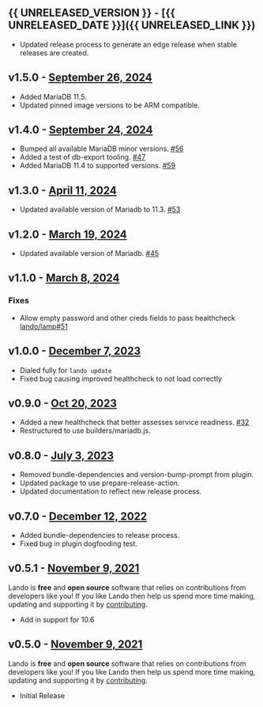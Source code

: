 ## {{ UNRELEASED_VERSION }} - [{{ UNRELEASED_DATE }}]({{ UNRELEASED_LINK }})

* Updated release process to generate an edge release when stable releases are created.

## v1.5.0 - [September 26, 2024](https://github.com/lando/mariadb/releases/tag/v1.5.0)

* Added MariaDB 11.5.
* Updated pinned image versions to be ARM compatible. 

## v1.4.0 - [September 24, 2024](https://github.com/lando/mariadb/releases/tag/v1.4.0)

* Bumped all available MariaDB minor versions. [#56](https://github.com/lando/mariadb/pull/56)
* Added a test of db-export tooling. [#47](https://github.com/lando/mariadb/issues/47)
* Added MariaDB 11.4 to supported versions. [#59](https://github.com/lando/mariadb/issues/59)

## v1.3.0 - [April 11, 2024](https://github.com/lando/mariadb/releases/tag/v1.3.0)

* Updated available version of Mariadb to 11.3. [#53](https://github.com/lando/mariadb/pull/53)

## v1.2.0 - [March 19, 2024](https://github.com/lando/mariadb/releases/tag/v1.2.0)

* Updated available version of Mariadb. [#45](https://github.com/lando/mariadb/pull/45)

## v1.1.0 - [March 8, 2024](https://github.com/lando/mariadb/releases/tag/v1.1.0)

### Fixes
* Allow empty password and other creds fields to pass healthcheck [lando/lamp#51](https://github.com/lando/lamp/issues/51)

## v1.0.0 - [December 7, 2023](https://github.com/lando/mariadb/releases/tag/v1.0.0)

* Dialed fully for `lando update`
* Fixed bug causing improved healthcheck to not load correctly

## v0.9.0 - [Oct 20, 2023](https://github.com/lando/mariadb/releases/tag/v0.9.0)

* Added a new healthcheck that better assesses service readiness. [#32](https://github.com/lando/mariadb/pull/32)
* Restructured to use builders/mariadb.js.

## v0.8.0 - [July 3, 2023](https://github.com/lando/mariadb/releases/tag/v0.8.0)

* Removed bundle-dependencies and version-bump-prompt from plugin.
* Updated package to use prepare-release-action.
* Updated documentation to reflect new release process.

## v0.7.0 - [December 12, 2022](https://github.com/lando/mariadb/releases/tag/v0.7.0)

* Added bundle-dependencies to release process.
* Fixed bug in plugin dogfooding test.

## v0.5.1 - [November 9, 2021](https://github.com/lando/mariadb/releases/tag/v0.5.1)

Lando is **free** and **open source** software that relies on contributions from developers like you! If you like Lando then help us spend more time making, updating and supporting it by [contributing](https://github.com/sponsors/lando).

* Add in support for 10.6

## v0.5.0 - [November 9, 2021](https://github.com/lando/mariadb/releases/tag/v0.5.0)

Lando is **free** and **open source** software that relies on contributions from developers like you! If you like Lando then help us spend more time making, updating and supporting it by [contributing](https://github.com/sponsors/lando).

* Initial Release
